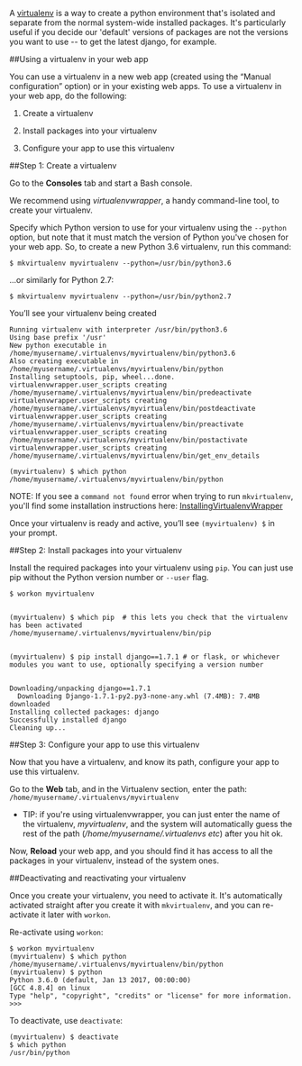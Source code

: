 <!--
.. title: How to use a virtualenv in your web app (to get newer versions of django, flask etc)
.. slug: Virtualenvs
.. date: 2015-05-13 14:35:28 UTC+01:00
.. tags:
.. category:
.. link:
.. description:
.. type: text
-->



A [virtualenv](/pages/VirtualenvsExplained) is a way to create a python environment that's isolated and separate from the normal system-wide installed packages. It's particularly useful if you decide our 'default' versions of packages are not the versions you want to use -- to get the latest django, for example.


##Using a virtualenv in your web app


You can use a virtualenv in a new web app (created using the “Manual configuration” option) or in your existing web apps. To use a virtualenv in your web app, do the following:

1. Create a virtualenv

2. Install packages into your virtualenv

3. Configure your app to use this virtualenv



##Step 1: Create a virtualenv

Go to the **Consoles** tab and start a Bash console.

We recommend using *virtualenvwrapper*, a handy command-line tool, to create your virtualenv.

Specify which Python version to use for your virtualenv using the `--python` option, but note that it must match the version of Python you've chosen for your web app. So, to create a new Python 3.6 virtualenv, run this command:


    $ mkvirtualenv myvirtualenv --python=/usr/bin/python3.6

...or similarly for Python 2.7:

    $ mkvirtualenv myvirtualenv --python=/usr/bin/python2.7

You’ll see your virtualenv being created


    Running virtualenv with interpreter /usr/bin/python3.6
    Using base prefix '/usr'
    New python executable in /home/myusername/.virtualenvs/myvirtualenv/bin/python3.6
    Also creating executable in /home/myusername/.virtualenvs/myvirtualenv/bin/python
    Installing setuptools, pip, wheel...done.
    virtualenvwrapper.user_scripts creating /home/myusername/.virtualenvs/myvirtualenv/bin/predeactivate
    virtualenvwrapper.user_scripts creating /home/myusername/.virtualenvs/myvirtualenv/bin/postdeactivate
    virtualenvwrapper.user_scripts creating /home/myusername/.virtualenvs/myvirtualenv/bin/preactivate
    virtualenvwrapper.user_scripts creating /home/myusername/.virtualenvs/myvirtualenv/bin/postactivate
    virtualenvwrapper.user_scripts creating /home/myusername/.virtualenvs/myvirtualenv/bin/get_env_details
    
    (myvirtualenv) $ which python
    /home/myusername/.virtualenvs/myvirtualenv/bin/python

NOTE: If you see a `command not found` error when trying to run `mkvirtualenv`, you'll find some installation instructions here: [InstallingVirtualenvWrapper](/pages/InstallingVirtualenvWrapper)

Once your virtualenv is ready and active, you’ll see `(myvirtualenv) $` in your prompt.


##Step 2: Install packages into your virtualenv

Install the required packages into your virtualenv using `pip`. You can just use pip without the Python version number or `--user` flag.


    $ workon myvirtualenv


    (myvirtualenv) $ which pip  # this lets you check that the virtualenv has been activated
    /home/myusername/.virtualenvs/myvirtualenv/bin/pip


    (myvirtualenv) $ pip install django==1.7.1 # or flask, or whichever modules you want to use, optionally specifying a version number


    Downloading/unpacking django==1.7.1
      Downloading Django-1.7.1-py2.py3-none-any.whl (7.4MB): 7.4MB downloaded
    Installing collected packages: django
    Successfully installed django
    Cleaning up...



##Step 3: Configure your app to use this virtualenv


Now that you have a virtualenv, and know its path, configure your app to use this virtualenv. 

Go to the **Web** tab, and in the Virtualenv section, enter the path: `/home/myusername/.virtualenvs/myvirtualenv`

  * TIP: if you're using virtualenvwrapper, you can just enter the name of the virtualenv, *myvirtualenv*, and the system will automatically guess the rest of the path (*/home/myusername/.virtualenvs etc*) after you hit ok.

Now, **Reload** your web app, and you should find it has access to all the packages in your virtualenv, instead of the system ones.

##Deactivating and reactivating your virtualenv

Once you create your virtualenv, you need to activate it. It's automatically activated straight after you create it with `mkvirtualenv`, and you can re-activate it later with `workon`.

Re-activate using `workon`:

    $ workon myvirtualenv
    (myvirtualenv) $ which python
    /home/myusername/.virtualenvs/myvirtualenv/bin/python
    (myvirtualenv) $ python
    Python 3.6.0 (default, Jan 13 2017, 00:00:00) 
    [GCC 4.8.4] on linux
    Type "help", "copyright", "credits" or "license" for more information.
    >>> 
    
To deactivate, use `deactivate`:

    (myvirtualenv) $ deactivate
    $ which python
    /usr/bin/python



